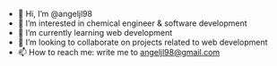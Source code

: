 - 👋 Hi, I’m @angeljl98
- 👀 I’m interested in chemical engineer & software development
- 🌱 I’m currently learning web development
- 💞️ I’m looking to collaborate on projects related to web development 
- 📫 How to reach me: write me to angeljl98@gmail.com

<!---
angeljl98/angeljl98 is a ✨ special ✨ repository because its `README.md` (this file) appears on your GitHub profile.
You can click the Preview link to take a look at your changes.
--->

